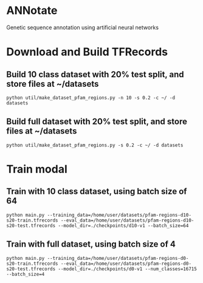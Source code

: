 # ANNotate
Genetic sequence annotation using artificial neural networks

# Download and Build TFRecords
## Build 10 class dataset with 20% test split, and store files at ~/datasets
```python util/make_dataset_pfam_regions.py -n 10 -s 0.2 -c ~/ -d datasets```
## Build full dataset with 20% test split, and store files at ~/datasets
```python util/make_dataset_pfam_regions.py -s 0.2 -c ~/ -d datasets```

# Train modal
## Train with 10 class dataset, using batch size of 64
```python main.py --training_data=/home/user/datasets/pfam-regions-d10-s20-train.tfrecords --eval_data=/home/user/datasets/pfam-regions-d10-s20-test.tfrecords --model_dir=./checkpoints/d10-v1 --batch_size=64```

## Train with full dataset, using batch size of 4
```python main.py --training_data=/home/user/datasets/pfam-regions-d0-s20-train.tfrecords --eval_data=/home/user/datasets/pfam-regions-d0-s20-test.tfrecords --model_dir=./checkpoints/d0-v1 --num_classes=16715 --batch_size=4```